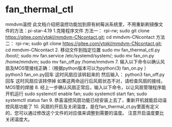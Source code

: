 # fan_thermal_ctl
mmdvm温控
此文档介绍把温控功能加到原有树莓派系统里，不用重新刷镜像文件的方法：pi-star-4.19
1.克隆程序文件
方法一：
rpi-rw; 
sudo git clone https://gitee.com/ytqkl/mmdvm-CNcontact.git;
cd mmdvm-CNcontact
方法二：
rpi-rw; 
sudo git clone https://gitee.com/ytqkl/mmdvm-CNcontact.git;
cd mmdvm-CNcontact
2. 移动文件到指定位置
sudo mv fan_thermal_ctl.py /boot/;
sudo mv fan.service /etc/systemd/system/;
sudo mv fan_on.py /home/mmdvm;
sudo mv fan_off.py /home/mmdvm
7. 输入以下命令以确认风扇及MOS管接线正确：（根据python版本可以为python(3) fan_on.py ）
python3 fan_on.py回车
这时风扇应该转起来的
然后输入：
python3 fan_off.py回车
这时风扇应该转停掉
如果这两命运行后风扇状态不对，请检查风扇的接线，MOS管的焊接
8. 经上一步确认风扇正常后，输入以下命令，以让风扇管理程序能开机运行
sudo systemctl enable fan;
sudo systemctl start fan;
sudo systemctl status fan
9. 恭喜温控风扇功能已经安装上去了，重新开机就能启动温控风扇功能了
10. 风扇的开启及关闭温度，是在fan_thermal_ct.py里面有定义的，您可以通过修改这个文件的对应值来调整到需要的温度。
    注意开启温度要比关闭温度大。
